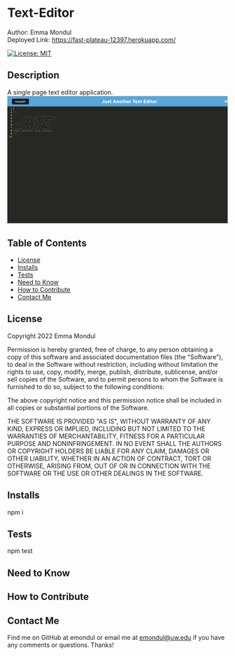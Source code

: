 # Text-Editor

Author: Emma Mondul <br>
Deployed Link: https://fast-plateau-12397.herokuapp.com/<br>

[![License: MIT](https://img.shields.io/badge/License-MIT-yellow.svg)](https://opensource.org/licenses/MIT)

## Description

A single page text editor application.
![screenshot](/text.png?raw=true "Screenshot")

## Table of Contents

- [License](#license)
- [Installs](#installs)
- [Tests](#tests)
- [Need to Know](#need-to-know)
- [How to Contribute](#how-to-contribute)
- [Contact Me](#contact-me)

## License

Copyright 2022 Emma Mondul

Permission is hereby granted, free of charge, to any person obtaining a copy of this software and associated documentation files (the "Software"), to deal in the Software without restriction, including without limitation the rights to use, copy, modify, merge, publish, distribute, sublicense, and/or sell copies of the Software, and to permit persons to whom the Software is furnished to do so, subject to the following conditions:

The above copyright notice and this permission notice shall be included in all copies or substantial portions of the Software.

THE SOFTWARE IS PROVIDED "AS IS", WITHOUT WARRANTY OF ANY KIND, EXPRESS OR IMPLIED, INCLUDING BUT NOT LIMITED TO THE WARRANTIES OF MERCHANTABILITY, FITNESS FOR A PARTICULAR PURPOSE AND NONINFRINGEMENT. IN NO EVENT SHALL THE AUTHORS OR COPYRIGHT HOLDERS BE LIABLE FOR ANY CLAIM, DAMAGES OR OTHER LIABILITY, WHETHER IN AN ACTION OF CONTRACT, TORT OR OTHERWISE, ARISING FROM, OUT OF OR IN CONNECTION WITH THE SOFTWARE OR THE USE OR OTHER DEALINGS IN THE SOFTWARE.

## Installs

npm i

## Tests

npm test

## Need to Know

## How to Contribute

## Contact Me

Find me on GitHub at emondul or email me at emondul@uw.edu if you have any comments or questions. Thanks!

